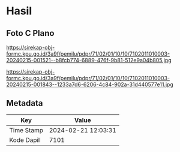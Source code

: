 # Hasil

## Foto C Plano

https://sirekap-obj-formc.kpu.go.id/3a9f/pemilu/pdpr/71/02/01/10/10/7102011010003-20240215-001521--b8fcb774-6889-476f-9b81-512e9a04b805.jpg

https://sirekap-obj-formc.kpu.go.id/3a9f/pemilu/pdpr/71/02/01/10/10/7102011010003-20240215-001843--1233a7d6-6206-4c84-902a-31d440577e11.jpg


## Metadata

| Key        | Value               |
| ---------- | ------------------- |
| Time Stamp | 2024-02-21 12:03:31 |
| Kode Dapil | 7101                |



